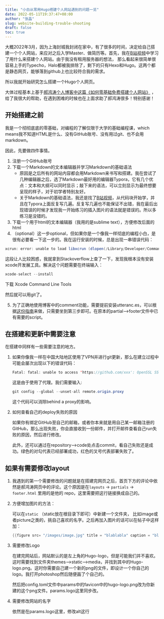 ```yaml
---
title: "小白从零用Hugo搭建个人网站遇到的问题一览"
date: 2022-05-11T19:37:47+08:00
author: "张晶"
slug: website-building-trouble-shooting
draft: false
toc: true
---
```


大概2022年3月，因为上海封城我封闭在家中，有了很多的时间，决定给自己搭建一个个人网站，来应对之后入学Master、做简历等。首先，我在[B站视频](https://www.bilibili.com/video/BV1cv411N7kz?spm_id_from=333.337.search-card.all.click)中学习了用什么来搭建个人网站。由于我没有租用服务器的想法， 那么看起来很简单很容易上手的Typecho，Halo都被我排除了，剩下的只有Hexo和Hugo。这两个都是静态网页，能够落到github上也比较符合我的需求。

所以我就开始研究怎么搭建一个Hugo个人网页。

大体过程基本上基于[郝鸿涛个人博客中这篇《如何零基础免费搭建个人网站》](https://hongtaoh.com/cn/2021/03/02/personal-website-tutorial/) ，给了我很大的帮助，在遇到困难的时候也在上面求助了郝鸿涛很多！特别感谢！

## 开始搭建之前

我是一个彻彻底底的零基础，对编程的了解仅限于大学的基础编程课，which means我不知道HTML是什么、没有GitHub账号、没有用过git、也不会用markdown。

因此，先要做四件事情。

1. 注册一个GitHub账号
2. 下载一个Markdown的文本编辑器并学习Markdown的基础语法
   - 原因是之后所有的网站内容都会用Markdown来书写和搭建。我在尝试了几种编辑器之后，选了Markdown最好用的编辑器Typora，它有几个优点：文本和大纲可以同时显示；敲下来的语法，可以立刻显示为最终想要呈现的样子，对于初学者特别友好。
   - 关于Markdown的基础语法，我还是找了[B站视频](https://www.bilibili.com/video/BV1hJ411X75X?spm_id_from=333.337.search-card.all.click)，从代码块开始学，并且在Typora上面反复写几遍。反复写几遍也不能保证不出错，我在最后出现错误的时候才发现我一开始练习的插入图片的语法就是错误的。所以多练习是没错的。
3. 下载一个用于html的文本编辑器（我用的是sublime text），方便修改后面的html
4.  （optional）这一步optional，但如果你是一个像我一样彻底的编程小白，是很有必要看一下这一步的。我在运行安装的时候，总是出现一串错误代码：

```java
xcrun: error: unable to load libxcrun (dlopen(/Library/Developer/CommandLineTools/usr/lib/libxcrun.dylib, 0x0005): tried: '/Library/Developer/CommandLineTools/usr/lib/libxcrun.dylib' (mach-o file, but is an incompatible architecture (have 'x86_64', need 'arm64e')), '/usr/lib/libxcrun.dylib' (no such file)).
```

这段让人比较困惑，我就拿到Stackoverflow上查了一下，发现我根本没有安装xcode开发展工具。解决这个问题需要在终端输入：

```java 
xcode-select --install 
```
下载 Xcode Command Line Tools

然后就可以用git了。

5. 为了正确地使用博客中的comment功能，需要提前安装utteranc.es，可以根据[这份指南](https://mscipio.github.io/post/utterances-comment-engine/)来做，只需要坐到第三步即可。在原本的partial—>footer文件中已有需要的script。

## 在搭建和更新中需要注意

在搭建中同样有一些需要注意的地方。

1. 如果你像我一样在中国大陆地区使用了VPN并进行git更新，那么在建立过程中可能会屡次出现以下的错误代码：

   ```java
   Fatal: fatal: unable to access 'https://github.com/xxx': OpenSSL SSL_connect: SSL_ERROR_SYSCALL in connection to github.com:443
   ```

   这是由于使用了代理。我们需要输入:

   ```java
   git config --global --unset-all remote.origin.proxy
   ```

   这个代码可以消除behind a proxy的影响。

2. 如何查看自己的deploy失败的原因

   如果你有绑定GitHub至自己的邮箱，或者你本来就是用自己某一邮箱注册的GitHub，那么出现失败，你会直接收到一份邮件，并打开邮件查看自己run失败的原因，然后进行修改。

   此外，还可以通过在repository—>code处点击commit，看自己失败还是成功。绿色的对勾代表已经部署成功，红色的叉号代表部署失败了。



## 如果有需要修改layout

1. 我遇到的第一个需要修改的问题就是在搭建完网页之后，首页下方的评论中依然是郝鸿涛网页中的评论。这个原因是在`layouts` -> `partials` -> `footer.html` 里用的是他的 repo，这里需要把这行链接换成自己的。

2. 方便增加图片的方法：

   可以在`static` （static放在根目录下即可）中新建一个文件夹， 比如image或者picture之类的，挑自己喜欢的名字。之后再加入图片的话可以在帖子中这样加：
   ```java
   {{figure src= "/images/image.jpg" title = "blablabla" caption = "blablabla" width = "xxx"}}
   ```

   

3. 需要修改Logo

   在建完网站后，网站默认的是左上角的Hugo-logo，但是可能我们并不喜欢。这时需要找到文件夹themes—>static—>media，并找到其中的Hugo-logo.png。这时你需要自己建一个新的png的文件，即设计一个你自己的logo。我打开photoshop然后随便画了个自己的。

   然后把config.toml文件中params中的favicon中的hugo-logo.png改为你新建的这个png文件。params.logo这里同步改。

   

4. 需要修改网站的名字

      依然是在params.logo这里，修改alt这行

      

   

